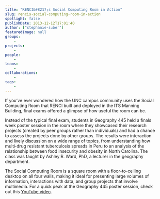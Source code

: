```yaml
---
title: "RENCI&#8217;s Social Computing Room in Action"
slug: rencis-social-computing-room-in-action
spotlight: false
publishDate: 2013-12-12T17:01:40
author: ["stephanie-suber"]
featuredImage: null
groups:
    - 
projects:
    - 
people:
    - 
teams: 
    - 
collaborations:
    - 
tags:
    - 
---
```

<p>If you&#8217;ve ever wondered how the UNC campus community uses the Social Computing Room that RENCI built and deployed in the ITS Manning Building, final exams offered a glimpse of how useful the room can be.</p>
<p>Instead of the typical final exam, students in Geography 445 held a finals week poster session in the room where they showcased their research projects (created by peer groups rather than individuals) and had a chance to assess the projects done by other groups. The results were interaction and lively discussion on a wide range of topics, from understanding how multi-drug resistant tuberculosis spreads in Peru to an analysis of the relationship between food insecurity and obesity in North Carolina. The class was taught by Ashley R. Ward, PhD, a lecturer in the geography department.</p>
<p>The Social Computing Room is a square room with a floor-to-ceiling desktop on all four walls, making it ideal for presenting large volumes of information, interactions with data, and group projects that involve multimedia. For a quick peak at the Geography 445 poster session, check out this <a title="YouTube Video" href=" http://youtu.be/ju05oNSoWY4">YouTube video</a>.</p>
<!-- AddThis Advanced Settings generic via filter on the_content --><!-- AddThis Share Buttons generic via filter on the_content -->
